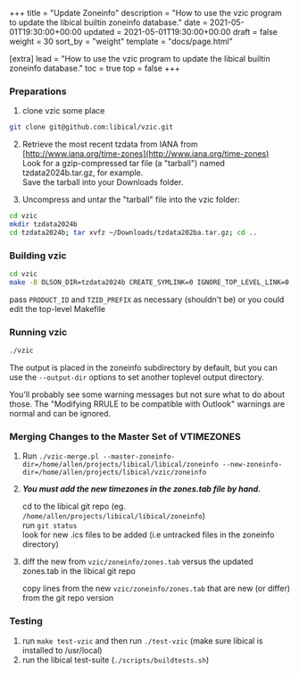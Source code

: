 +++
title = "Update Zoneinfo"
description = "How to use the vzic program to update the libical builtin zoneinfo database."
date = 2021-05-01T19:30:00+00:00
updated = 2021-05-01T19:30:00+00:00
draft = false
weight = 30
sort_by = "weight"
template = "docs/page.html"

[extra]
lead = "How to use the vzic program to update the libical builtin zoneinfo database."
toc = true
top = false
+++

### Preparations ###

1. clone vzic some place

```bash
git clone git@github.com:libical/vzic.git
```

2. Retrieve the most recent tzdata from IANA from [http://www.iana.org/time-zones](http://www.iana.org/time-zones)<br>
    Look for a gzip-compressed tar file (a "tarball") named tzdata2024b.tar.gz, for example.<br>
    Save the tarball into your Downloads folder.

3. Uncompress and untar the "tarball" file into the vzic folder:

```bash
cd vzic
mkdir tzdata2024b
cd tzdata2024b; tar xvfz ~/Downloads/tzdata202ba.tar.gz; cd ..
```

### Building vzic ###

```bash
cd vzic
make -B OLSON_DIR=tzdata2024b CREATE_SYMLINK=0 IGNORE_TOP_LEVEL_LINK=0
```

pass `PRODUCT_ID` and `TZID_PREFIX` as necessary (shouldn't be) or you could edit the top-level Makefile

### Running vzic ###

```bash
./vzic
```

The output is placed in the zoneinfo subdirectory by default, but you can use the `--output-dir` options to set another toplevel output directory.

You'll probably see some warning messages but not sure what to do about those.  The "Modifying RRULE to be compatible with Outlook" warnings are normal and can be ignored.

### Merging Changes to the Master Set of VTIMEZONES ###

1. Run `./vzic-merge.pl --master-zoneinfo-dir=/home/allen/projects/libical/libical/zoneinfo --new-zoneinfo-dir=/home/allen/projects/libical/vzic/zoneinfo`

2. _**You must add the new timezones in the zones.tab file by hand.**_

   cd to the libical git repo (eg. `/home/allen/projects/libical/libical/zoneinfo`)<br>
   run `git status`<br>
   look for new .ics files to be added (i.e untracked files in the zoneinfo directory)

3. diff the new from `vzic/zoneinfo/zones.tab` versus the updated zones.tab in the libical git repo

    copy lines from the new `vzic/zoneinfo/zones.tab` that are new (or differ) from the git repo version

### Testing ###

1. run `make test-vzic` and then run `./test-vzic`  (make sure libical is installed to /usr/local)
2. run the libical test-suite (`./scripts/buildtests.sh`)
